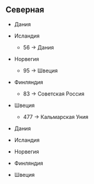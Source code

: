 ## Северная

*   Дания
*   Исландия
    *   56 -> Дания
*   Норвегия
    *   95 -> Швеция
*   Финляндия
    *   83 -> Советская Россия
*   Швеция
    *   477 -> Кальмарская Уния

*   Дания
*   Исландия
*   Норвегия
*   Финляндия
*   Швеция
